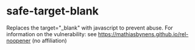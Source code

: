 # safe-target-blank
Replaces the target="_blank" with javascript to prevent abuse. For information on the vulnerability: see https://mathiasbynens.github.io/rel-noopener (no affiliation)

